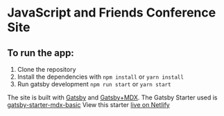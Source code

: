 # JavaScript and Friends Conference Site

## To run the app:

1. Clone the repository
1. Install the dependencies with `npm install` or `yarn install`
1. Run gatsby development `npm run start` or `yarn start`

The site is built with [Gatsby](https://www.gatsbyjs.org/) and [Gatsby+MDX](https://gatsby-mdx.netlify.com/). The Gatsby Starter used is [gatsby-starter-mdx-basic](https://github.com/ChristopherBiscardi/gatsby-starter-mdx-basic)
View this starter [live on Netlify](https://gatsby-starter-mdx-basic.netlify.com/)


